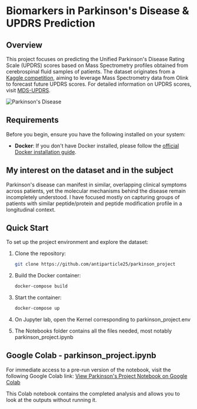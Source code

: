 # Biomarkers in Parkinson's Disease & UPDRS Prediction

## Overview
This project focuses on predicting the Unified Parkinson's Disease Rating Scale (UPDRS) scores based on Mass Spectrometry profiles obtained from cerebrospinal fluid samples of patients. The dataset originates from a [Kaggle competition](https://www.kaggle.com/competitions/amp-parkinsons-disease-progression-prediction), aiming to leverage Mass Spectrometry data from Olink to forecast future UPDRS scores. For detailed information on UPDRS scores, visit [MDS-UPDRS](https://www.movementdisorders.org/MDS/MDS-Rating-Scales/MDS-Unified-Parkinsons-Disease-Rating-Scale-MDS-UPDRS.htm).

![Parkinson's Disease](https://i.guim.co.uk/img/media/62f6334c28ce9076eadf0dc775fcae3d2c00f244/0_347_3568_2141/master/3568.jpg?width=465&dpr=1&s=none)

## Requirements

Before you begin, ensure you have the following installed on your system:

- **Docker**: If you don't have Docker installed, please follow the [official Docker installation guide](https://docs.docker.com/get-docker/).

## My interest on the dataset and in the subject
Parkinson's disease can manifest in similar, overlapping clinical symptoms across patients, yet the molecular mechanisms behind the disease remain incompletely understood.
I have focused mostly on capturing groups of patients with similar peptide/protein and peptide modification profile in a longitudinal context.

## Quick Start
To set up the project environment and explore the dataset:

1. Clone the repository:
   ```bash
   git clone https://github.com/antiparticle25/parkinson_project
   
2. Build the Docker container:
   ```bash
   docker-compose build

3. Start the container:
   ```bash
   docker-compose up

4. On Jupyter lab, open the Kernel corresponding to parkinson_project.env

5. The Notebooks folder contains all the files needed, most notably parkinson_project.ipynb

## Google Colab - parkinson_project.ipynb

For immediate access to a pre-run version of the notebook, visit the following Google Colab link:
[View Parkinson's Project Notebook on Google Colab](https://colab.research.google.com/drive/1Atp0zOn_TNrCBgfqT1Uoypp4Zug1O6z9?usp=sharing)

This Colab notebook contains the completed analysis and allows you to look at the outputs without running it.
